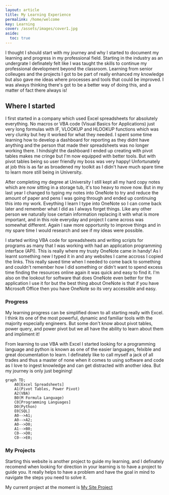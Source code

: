 ```yaml
---
layout: article
title: My Learning Experience
permalink: /home/welcome
key: Learning
cover: /assets/images/cover1.jpg
aside:
  toc: true
---
```


I thought I should start with my journey and why I started to document my learning and progress in my professional field. <!--more--> Starting in the industry as an undergrate I definately felt like I was taught the skills to continue my professional development beyond the classroom. Learning from senior colleuges and the projects I got to be part of really enhanced my knowledge but also gave me ideas where processes and tools that could be improved. I was always thinking there's got to be a better way of doing this, and a matter of fact there always is!

## Where I started

I first started in a company which used Excel spreadsheets for absolutely everything. No macros or VBA code (Visual Basics for Applications) just very long formulas with IF, VLOOKUP and HLOOKUP functions which was very clunky but hey it worked for what they needed. I spent some time learning how to develop a dashboard for reporting as they didnt have anything and the person that made their spreadsheets was no longer working there. I hindsight the dashboard I ended up creating with pivot tables makes me cringe but I'm now equipped with better tools. But with pivot tables being so user friendly my boss was very happy! Unfortunately at job this is as far as broadened my toolkit as I didn't have much spare time to learn more still being in University.

After completing my degree at University I still kept all my hard copy notes which are now sitting in a storage tub, it's too heavy to move now. But in my last year I changed to typing my notes into OneNote to try and reduce the amount of paper and pens I was going through and ended up continuing this into my work. Eveything I learn I type into OneNote so I can come back later and remember what I did as I always forget things. Like any other person we naturally lose certain information replacing it with what is more important, and in this role everyday and project I came across was somewhat different. Again I saw more opportunity to improve things and in my spare time I would research and see if my ideas were possible.

I started writing VBA code for spreadsheets and writing scripts for programs as many that I was working with had an application programming interface (API). This is really where my trusty OneNote came in handy! As I learnt something new I typed it in and any websites I came accross I copied the links. This really saved time when I needed to come back to something and couldn't remember how I did something or didn't want to spend excess time finding the resources online again it was quick and easy to find it. I'm also on the lookout for software that does OneNote even better for the application I use it for but the best thing about OneNote is that if you have Microsoft Office then you have OneNote so its very accessible and easy.

### Progress

My learning progress can be simplified down to all starting really with Excel. I think its one of the most powerful, dynamic and familiar tools with the majority especially engineers. But some don't know about pivot tables, power query, and power pivot but we all have the ability to learn about them and impliment it!

From learning to use VBA with Excel I started looking for a programming language and python is known as one of the easier languages, felxible and great documentation to learn. I definately like to call myself a jack of all trades and thus a master of none when it comes to using software and code as I love to ingest knowledge and can get distracted with another idea. But my journey is only just begining!

```mermaid
graph TD;
    A0[Excel Spreadsheets]
    A1(Pivot Tables, Power Pivot)
    A2(VBA)
    B0(M Formula Language)
    C0[Programming Languages]
    D0(Python)
    E0[SQL]
    A0-->A1;
    A0-->A2;
    A0-->D0;
    A1-->B0;
    C0-->D0;
    C0-->E0;
```

### My Projects

Starting this website is another project to guide my learning, and I definately recomend when looking for direction in your learning is to have a project to guide you. It really helps to have a problem and have the goal in mind to navigate the steps you need to solve it.

My current project at the moment is [My Site Project](https://github.com/drkOluhv/drkOluhv.github.io)
